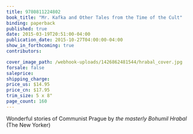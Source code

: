 ```yaml
---
title: 9780811224802
book_title: "Mr. Kafka and Other Tales from the Time of the Cult"
binding: paperback
published: true
date: 2015-03-19T20:51:00-04:00
publication_date: 2015-10-27T04:00:00-04:00
show_in_forthcoming: true
contributors:

cover_image_path: /webhook-uploads/1426862481544/hrabal_cover.jpg
forsale: false
saleprice:
shipping_charge:
price_us: $14.95
price_cn: $17.95
trim_size: 5 x 8"
page_count: 160
---
```

Wonderful stories of Communist Prague by _the masterly Bohumil Hrabal_ (The New Yorker)

